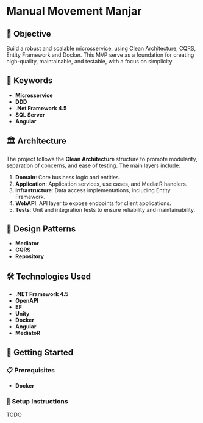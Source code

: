 # Manual Movement Manjar

## 🎯 Objective

Build a robust and scalable microsservice, using Clean Architecture, CQRS, Entity Framework and Docker. This MVP serve as a foundation for creating high-quality, maintainable, and testable, with a focus on simplicity.

## 🔑 Keywords
- **Microsservice**
- **DDD**
- **.Net Framework 4.5**
- **SQL Server**
- **Angular**

## 🏛️ Architecture

The project follows the **Clean Architecture** structure to promote modularity, separation of concerns, and ease of testing. The main layers include:

1. **Domain**: Core business logic and entities.
2. **Application**: Application services, use cases, and MediatR handlers.
3. **Infrastructure**: Data access implementations, including Entity Framework.
4. **WebAPI**: API layer to expose endpoints for client applications.
5. **Tests**: Unit and integration tests to ensure reliability and maintainability.

## 🧩  Design Patterns
- **Mediator**
- **CQRS**
- **Repository**

## 🛠️ Technologies Used
- **.NET Framework 4.5**
- **OpenAPI**
- **EF**
- **Unity**
- **Docker**
- **Angular**
- **MediatoR**

## 🚀 Getting Started

### 📋 Prerequisites

- **Docker**

### 📝 Setup Instructions

TODO
